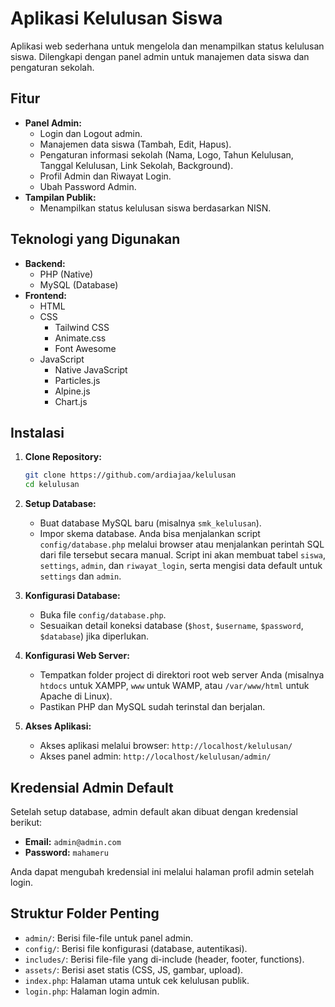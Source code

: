 # Aplikasi Kelulusan Siswa

Aplikasi web sederhana untuk mengelola dan menampilkan status kelulusan siswa. Dilengkapi dengan panel admin untuk manajemen data siswa dan pengaturan sekolah.

## Fitur

*   **Panel Admin:**
    *   Login dan Logout admin.
    *   Manajemen data siswa (Tambah, Edit, Hapus).
    *   Pengaturan informasi sekolah (Nama, Logo, Tahun Kelulusan, Tanggal Kelulusan, Link Sekolah, Background).
    *   Profil Admin dan Riwayat Login.
    *   Ubah Password Admin.
*   **Tampilan Publik:**
    *   Menampilkan status kelulusan siswa berdasarkan NISN.

## Teknologi yang Digunakan

*   **Backend:**
    *   PHP (Native)
    *   MySQL (Database)
*   **Frontend:**
    *   HTML
    *   CSS
        *   Tailwind CSS
        *   Animate.css
        *   Font Awesome
    *   JavaScript
        *   Native JavaScript
        *   Particles.js
        *   Alpine.js
        *   Chart.js

## Instalasi

1.  **Clone Repository:**
    ```bash
    git clone https://github.com/ardiajaa/kelulusan
    cd kelulusan
    ```

2.  **Setup Database:**
    *   Buat database MySQL baru (misalnya `smk_kelulusan`).
    *   Impor skema database. Anda bisa menjalankan script `config/database.php` melalui browser atau menjalankan perintah SQL dari file tersebut secara manual. Script ini akan membuat tabel `siswa`, `settings`, `admin`, dan `riwayat_login`, serta mengisi data default untuk `settings` dan `admin`.

3.  **Konfigurasi Database:**
    *   Buka file `config/database.php`.
    *   Sesuaikan detail koneksi database (`$host`, `$username`, `$password`, `$database`) jika diperlukan.

4.  **Konfigurasi Web Server:**
    *   Tempatkan folder project di direktori root web server Anda (misalnya `htdocs` untuk XAMPP, `www` untuk WAMP, atau `/var/www/html` untuk Apache di Linux).
    *   Pastikan PHP dan MySQL sudah terinstal dan berjalan.

5.  **Akses Aplikasi:**
    *   Akses aplikasi melalui browser: `http://localhost/kelulusan/`
    *   Akses panel admin: `http://localhost/kelulusan/admin/`

## Kredensial Admin Default

Setelah setup database, admin default akan dibuat dengan kredensial berikut:

*   **Email:** `admin@admin.com`
*   **Password:** `mahameru`

Anda dapat mengubah kredensial ini melalui halaman profil admin setelah login.

## Struktur Folder Penting

*   `admin/`: Berisi file-file untuk panel admin.
*   `config/`: Berisi file konfigurasi (database, autentikasi).
*   `includes/`: Berisi file-file yang di-include (header, footer, functions).
*   `assets/`: Berisi aset statis (CSS, JS, gambar, upload).
*   `index.php`: Halaman utama untuk cek kelulusan publik.
*   `login.php`: Halaman login admin.
